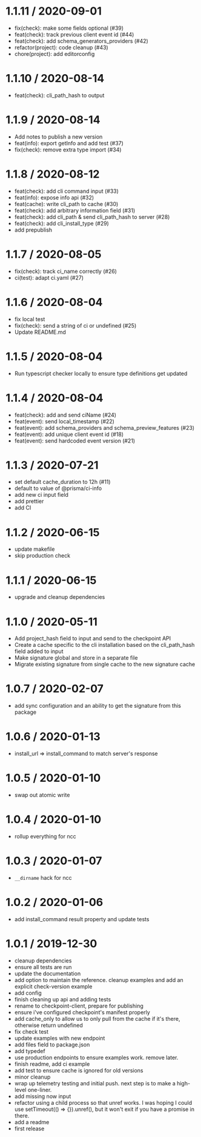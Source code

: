 # 1.1.11 / 2020-09-01

- fix(check): make some fields optional (#39)
- feat(check): track previous client event id (#44)
- feat(check): add schema_generators_providers (#42)
- refactor(project): code cleanup (#43)
- chore(project): add editorconfig

# 1.1.10 / 2020-08-14

- feat(check): cli_path_hash to output

# 1.1.9 / 2020-08-14

- Add notes to publish a new version
- feat(info): export getInfo and add test (#37)
- fix(check): remove extra type import (#34)

# 1.1.8 / 2020-08-12

- feat(check): add cli command input (#33)
- feat(info): expose info api (#32)
- feat(cache): write cli_path to cache (#30)
- feat(check): add arbitrary information field (#31)
- feat(check): add cli_path & send cli_path_hash to server (#28)
- feat(check): add cli_install_type (#29)
- add prepublish

# 1.1.7 / 2020-08-05

- fix(check): track ci_name correctly (#26)
- ci(test): adapt ci.yaml (#27)

# 1.1.6 / 2020-08-04

- fix local test
- fix(check): send a string of ci or undefined (#25)
- Update README.md

# 1.1.5 / 2020-08-04

- Run typescript checker locally to ensure type definitions get updated

# 1.1.4 / 2020-08-04

- feat(check): add and send ciName (#24)
- feat(event): send local_timestamp (#22)
- feat(event): add schema_providers and schema_preview_features (#23)
- feat(event): add unique client event id (#18)
- feat(event): send hardcoded event version (#21)

# 1.1.3 / 2020-07-21

- set default cache_duration to 12h (#11)
- default to value of @prisma/ci-info
- add new ci input field
- add prettier
- add CI

# 1.1.2 / 2020-06-15

- update makefile
- skip production check

# 1.1.1 / 2020-06-15

- upgrade and cleanup dependencies

# 1.1.0 / 2020-05-11

- Add project_hash field to input and send to the checkpoint API
- Create a cache specific to the cli installation based on the cli_path_hash field added to input
- Make signature global and store in a separate file
- Migrate existing signature from single cache to the new signature cache

# 1.0.7 / 2020-02-07

- add sync configuration and an ability to get the signature from this package

# 1.0.6 / 2020-01-13

- install_url => install_command to match server's response

# 1.0.5 / 2020-01-10

- swap out atomic write

# 1.0.4 / 2020-01-10

- rollup everything for ncc

# 1.0.3 / 2020-01-07

- `__dirname` hack for ncc

# 1.0.2 / 2020-01-06

- add install_command result property and update tests

# 1.0.1 / 2019-12-30

- cleanup dependencies
- ensure all tests are run
- update the documentation
- add option to maintain the reference. cleanup examples and add an explicit check-version example
- add config
- finish cleaning up api and adding tests
- rename to checkpoint-client, prepare for publishing
- ensure i've configured checkpoint's manifest properly
- add cache_only to allow us to only pull from the cache if it's there, otherwise return undefined
- fix check test
- update examples with new endpoint
- add files field to package.json
- add typedef
- use production endpoints to ensure examples work. remove later.
- finish readme, add ci example
- add test to ensure cache is ignored for old versions
- minor cleanup
- wrap up telemetry testing and initial push. next step is to make a high-level one-liner.
- add missing now input
- refactor using a child process so that unref works. I was hoping I could use setTimeout(() => {}).unref(), but it won't exit if you have a promise in there.
- add a readme
- first release
